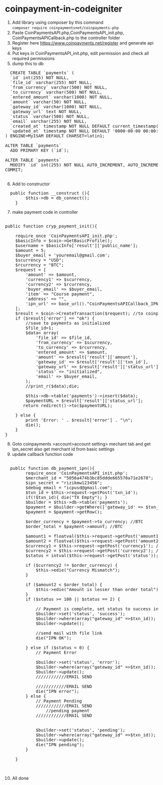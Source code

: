 # coinpayment-in-codeigniter
1. Add library using composer by this command<br/>
`composer require coinpaymentsnet/coinpayments-php`
2. Paste CoinPaymentsAPI.php,CoinPaymentsAPI_init.php, CoinPaymentsAPICallback.php to the controller folder
3. Register here https://www.coinpayments.net/register and generate api keys
4. Put keys in CoinPaymentsAPI_init.php, edit permission and check all required permissions
5. dump this to db
<pre>
  CREATE TABLE `payments` (
  `id` int(255) NOT NULL,
  `file_id` varchar(255) NOT NULL,
  `from_currency` varchar(500) NOT NULL,
  `to_currency` varchar(500) NOT NULL,
  `entered_amount` varchar(1000) NOT NULL,
  `amount` varchar(50) NOT NULL,
  `gateway_id` varchar(1000) NOT NULL,
  `gateway_url` text NOT NULL,
  `status` varchar(500) NOT NULL,
  `email` varchar(255) NOT NULL,
  `created_at` timestamp NOT NULL DEFAULT current_timestamp(),
  `updated_at` timestamp NOT NULL DEFAULT '0000-00-00 00:00:00' ON UPDATE current_timestamp()
) ENGINE=MyISAM DEFAULT CHARSET=latin1;

ALTER TABLE `payments`
  ADD PRIMARY KEY (`id`);

ALTER TABLE `payments`
  MODIFY `id` int(255) NOT NULL AUTO_INCREMENT, AUTO_INCREMENT=2;
COMMIT;

</pre>

6. Add to constructor
<pre>
  public function __construct (){
	    $this->db = db_connect();
	}
</pre>

7. make payment code in controller

<pre>

public function cryp_payment_init(){ 

	require_once 'CoinPaymentsAPI_init.php';
	$basicInfo = $coin->GetBasicProfile();
	$username = $basicInfo['result']['public_name'];
	$amount = 5;
	$buyer_email = 'youremail@gmail.com';
	$scurrency = "USD";
	$rcurrency = "BTC";
	$request = [
	    'amount' => $amount,
	    'currency1' => $scurrency,
	    'currency2' => $rcurrency,
	    'buyer_email' => $buyer_email,
	    'item' => "Course payment",
	    'address' => "",
	    'ipn_url' => base_url()."CoinPaymentsAPICallback_IPN",
	];
	$result = $coin->CreateTransaction($request); //to coinpayments api server
	if ($result['error'] == "ok") {
	    //save to payments as initialized
	    $file_id=1;
	    $data= array(
	        'file_id' => $file_id,
	        'from_currency' => $scurrency,
	        'to_currency' => $rcurrency,
	        'entered_amount' => $amount,
	        'amount' => $result['result']['amount'],
	        'gateway_id' => $result['result']['txn_id'],
	        'gateway_url' => $result['result']['status_url'],
	        'status' => "initialized",
	        'email' => $buyer_email,
	    );
	    //print_r($data);die;

	    $this->db->table('payments')->insert($data);
	    $paymentURL = $result['result']['status_url'];
	   return redirect()->to($paymentURL);
	    
	} else {
	    print 'Error: ' . $result['error'] . "\n";
	    die();
	}
}
</pre>

8. Goto coinpayments >account>account setting> mechant tab and get ipn_secret also get merchant id from basic settings 
9. update callback function code
<pre>

  public function db_payment_ipn(){
		require_once 'CoinPaymentsAPI_init.php';	
		$merchant_id = "5056a474b3bc85ddde665570a71e2678";
		$ipn_secret = "rizikmw123456";
		$debug_email = "icpusd@gmail.com";
		$txn_id = $this->request->getPost('txn_id');
		if(!$txn_id){ die("TX Empty"); }
		$builder = $this->db->table('payments');
		$payment = $builder->getWhere(['gateway_id' => $txn_id]);
		$payment = $payment->getRow();

		$order_currency = $payment->to_currency; //BTC
		$order_total = $payment->amount; //BTC

		$amount1 = floatval($this->request->getPost('amount1')); //IN USD
		$amount2 = floatval($this->request->getPost('amount2')); //IN BTC
		$currency1 = $this->request->getPost('currency1'); //USD
		$currency2 = $this->request->getPost('currency2'); //BTC
		$status = intval($this->request->getPost('status'));

		if ($currency2 != $order_currency) {
			$this->edie("Currency Mismatch");
		}

		if ($amount2 < $order_total) {
			$this->edie("Amount is lesser than order total");
		}
		if ($status >= 100 || $status == 2) {
			
			// Payment is complete, set status to success in payments table	
			$builder->set('status', 'success');
			$builder->where(array("gateway_id" =>$txn_id));
			$builder->update();		

			//send mail with file link
			die("IPN OK");

		} else if ($status < 0) {
			// Payment Error
			
			$builder->set('status', 'error');
			$builder->where(array("gateway_id" =>$txn_id));
			$builder->update();
			////////////EMAIL SEND
			
			////////////EMAIL SEND
			die("IPN error");
		} else {
			// Payment Pending
			////////////EMAIL SEND
				//pending payment
			////////////EMAIL SEND
			
			
			$builder->set('status', 'pending');
			$builder->where(array("gateway_id" =>$txn_id));
			$builder->update();
			die("IPN pending");
		}
		
	}


</pre>

10. All done
